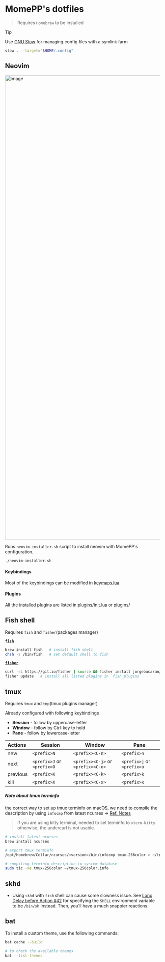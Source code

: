 # MomePP's dotfiles
> Requires `Homebrew` to be installed

> [!TIP]
> Use [GNU Stow](https://www.gnu.org/software/stow/) for managing config files with a symlink farm
> ```sh
> stow . --target="$HOME/.config"
> ```

## Neovim
<img width="1512" alt="image" src="https://github.com/user-attachments/assets/3c865acc-d761-494e-8723-fa3d53fef634">

Runs `neovim-installer.sh` script to install neovim with MomePP's configuration.
``` bash
./neovim-installer.sh
```

#### Keybindings
Most of the keybindings can be modified in [keymaps.lua](nvim/lua/config/keymaps.lua).

#### Plugins
All the installed plugins are listed in [plugins/init.lua](nvim/lua/plugins/init.lua) or [plugins/](nvim/lua/plugins/)

## Fish shell
Requires `fish` and `fisher`(packages manager)

[**`fish`**](https://fishshell.com/)
``` bash
brew install fish   # install fish shell
chsh -s /bin/fish   # set default shell to fish
```

[**`fisher`**](https://github.com/jorgebucaran/fisher)
``` bash
curl -sL https://git.io/fisher | source && fisher install jorgebucaran/fisher   # install fisher
fisher update   # install all listed plugins in `fish_plugins`
```

## tmux
Requires `tmux` and `tmp`(tmux plugins manager)

Already configured with following keybindings
- **Session** - follow by uppercase-letter
- **Window** - follow by Ctrl-key to hold
- **Pane** - follow by lowercase-letter

| **Actions**     | Session                    | Window                             | Pane                       |
| :---        | ---                        | ---                                | ---                        |
| new         | `<prefix>N`                | `<prefix><C-n>`                    | `<prefix>n`                |
| next        | `<prefix>J` or `<prefix>O` | `<prefix><C-j>` or `<prefix><C-o>` | `<prefix>j` or `<prefix>o` |
| previous    | `<prefix>K`                | `<prefix><C-k>`                    | `<prefix>k`                |
| kill        | `<prefix>X`                | `<prefix><C-x>`                    | `<prefix>x`                |

##### Note about tmux terminfo
the correct way to set up tmux terminfo on macOS, we need to compile the description by using `infocmp` from latest ncurses → [Ref. Notes](https://gist.github.com/joshuarli/247018f8617e6715e1e0b5fd2d39bb6c)

> If you are using kitty terminal, needed to set terminfo to `xterm-kitty`. otherwise, the undercurl is not usable.

``` bash
# install latest ncurses
brew install ncurses

# export tmux terminfo
/opt/homebrew/Cellar/ncurses/<version>/bin/infocmp tmux-256color > ~/tmux-256color.info

# compiling terminfo description to system database
sudo tic -xe tmux-256color ~/tmux-256color.info
```

## skhd
- Using `skhd` with `fish` shell can cause some slowness issue. See [Long Delay before Action #42](https://github.com/koekeishiya/skhd/issues/42) for specifying the `SHELL` environment variable to be `/bin/sh` instead. Then, you'll have a much snappier reactions.

## bat
To install a custom theme, use the following commands:
```sh
bat cache --build

# to check the available themes
bat --list-themes
```
